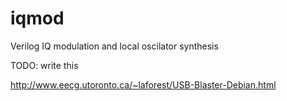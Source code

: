 iqmod
=====

Verilog IQ modulation and local oscilator synthesis

TODO: write this


http://www.eecg.utoronto.ca/~laforest/USB-Blaster-Debian.html


